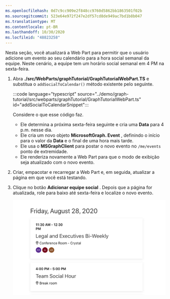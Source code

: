 ```yaml
---
ms.openlocfilehash: 0d7c9cc909e2f848cc9760d5862bb1863501f02b
ms.sourcegitcommit: 523e64e972f247e2df57cd8de949ac7bd1b8b047
ms.translationtype: MT
ms.contentlocale: pt-BR
ms.lasthandoff: 10/30/2020
ms.locfileid: "48823258"
---
```

<!-- markdownlint-disable MD002 MD041 -->

Nesta seção, você atualizará a Web Part para permitir que o usuário adicione um evento ao seu calendário para a hora social semanal da equipe. Neste cenário, a equipe tem um horário social semanal em 4 PM na sexta-feira.

1. Abra **./src/WebParts/graphTutorial/GraphTutorialWebPart.TS** e substitua o `addSocialToCalendar()` método existente pelo seguinte.

    :::code language="typescript" source="../demo/graph-tutorial/src/webparts/graphTutorial/GraphTutorialWebPart.ts" id="addSocialToCalendarSnippet":::

    Considere o que esse código faz.

    - Ele determina a próxima sexta-feira seguinte e cria uma **Data** para 4 p.m. nesse dia.
    - Ele cria um novo objeto **MicrosoftGraph. Event** , definindo o início para o valor da **Data** e o final de uma hora mais tarde.
    - Ele usa o **MSGraphClient** para postar o novo evento no `/me/events` ponto de extremidade.
    - Ele renderiza novamente a Web Part para que o modo de exibição seja atualizado com o novo evento.

1. Criar, empacotar e recarregar a Web Part e, em seguida, atualizar a página em que você está testando.

1. Clique no botão **Adicionar equipe social** . Depois que a página for atualizada, role para baixo até sexta-feira e localize o novo evento.

    ![Uma captura de tela do evento recém-criado renderizado na Web Part](images/new-event.png)
